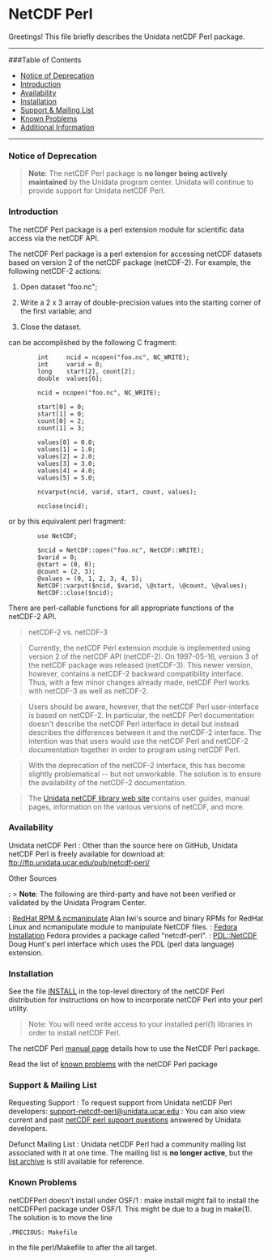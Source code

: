 NetCDF Perl
===================
Greetings!  This file briefly describes the Unidata netCDF Perl package.

----------


###Table of Contents
* [Notice of Deprecation]()
* [Introduction]()
* [Availability]()
* [Installation]()
* [Support & Mailing List]()
* [Known Problems]()
* [Additional Information]()

----------
### Notice of Deprecation
> **Note**: The netCDF Perl package is **no longer being actively maintained** by the Unidata program center. Unidata will continue to provide support for Unidata netCDF Perl.

### Introduction
The netCDF Perl package is a perl extension module for scientific data access via the netCDF API.

The netCDF Perl package is a perl extension for accessing netCDF  datasets based on version 2 of the netCDF package (netCDF-2).  For example, the following netCDF-2 actions:

1.  Open dataset "foo.nc";

2.  Write a 2 x 3 array of double-precision values into the  starting corner of the first variable; and

3.  Close the dataset.

can be accomplished by the following C fragment:

```
        int     ncid = ncopen("foo.nc", NC_WRITE);
        int     varid = 0;
        long    start[2], count[2];
        double  values[6];

        ncid = ncopen("foo.nc", NC_WRITE);

        start[0] = 0;
        start[1] = 0;
        count[0] = 2;
        count[1] = 3;

        values[0] = 0.0;
        values[1] = 1.0;
        values[2] = 2.0;
        values[3] = 3.0;
        values[4] = 4.0;
        values[5] = 5.0;

        ncvarput(ncid, varid, start, count, values);

        ncclose(ncid);
```
or by this equivalent perl fragment:
```
        use NetCDF;

        $ncid = NetCDF::open("foo.nc", NetCDF::WRITE);
        $varid = 0;
        @start = (0, 0);
        @count = (2, 3);
        @values = (0, 1, 2, 3, 4, 5);
        NetCDF::varput($ncid, $varid, \@start, \@count, \@values);
        NetCDF::close($ncid);
```
There are perl-callable functions for all appropriate functions of the netCDF-2 API.

> netCDF-2 vs. netCDF-3

> Currently, the netCDF Perl extension module is implemented using version 2 of the netCDF API (netCDF-2).  On 1997-05-16, version 3 of the netCDF package was released (netCDF-3).  This newer version, however, contains a netCDF-2 backward compatibility interface. Thus, with a few minor changes already made, netCDF Perl works with   netCDF-3 as well as netCDF-2.

>Users should be aware, however, that the netCDF Perl user-interface is based on netCDF-2.  In particular, the netCDF Perl documentation doesn't describe the netCDF Perl interface in detail but instead describes the differences between it and the netCDF-2 interface. The intention was that users would use the netCDF Perl and netCDF-2 documentation together in order to program using netCDF Perl.

> With the deprecation of the netCDF-2 interface, this has become slightly problematical -- but not unworkable.  The solution is to ensure the availability of the netCDF-2 documentation.  

> The [Unidata netCDF library web site](http://www.unidata.ucar.edu/software/netcdf) contains user guides, manual pages, information on the various versions of netCDF, and more.

	
### Availability

Unidata netCDF Perl
:   Other than the source here on GitHub, Unidata netCDF Perl is freely available for download at: ftp://ftp.unidata.ucar.edu/pub/netcdf-perl/

Other Sources

:  > **Note**:  The following are third-party and have not been verified or validated by the Unidata Program Center. 

:  [RedHat RPM & ncmanipulate](http://home.badc.rl.ac.uk/iwi/netcdf-perl/) Alan Iwi's source and binary RPMs for RedHat Linux and ncmanipulate module to manipulate NetCDF files.
:  [Fedora Installation](https://apps.fedoraproject.org/packages/netcdf-perl) Fedora provides a package called "netcdf-perl".
:  [PDL::NetCDF](http://search.cpan.org/~dhunt/PDL-NetCDF-4.05/netcdf.pd) Doug Hunt's perl interface which uses the PDL (perl data language) extension.


### Installation
See the file [INSTALL]() in the top-level directory of the netCDF Perl distribution for instructions on how to incorporate netCDF Perl into your perl utility.

> Note: You will need write access to your installed perl(1) libraries in order to install netCDF Perl.

The netCDF Perl [manual page]() details how to use the NetCDF Perl package.

Read the list of [known problems]() with the netCDF Perl package

### Support & Mailing List

Requesting Support
:  To request support from Unidata netCDF Perl developers:  <support-netcdf-perl@unidata.ucar.edu> 
:  You can also view current and past [netCDF perl support questions]( http://www.unidata.ucar.edu/support/help/MailArchives/netcdf-perl/maillist.html) answered by Unidata developers.

Defunct Mailing List
:  Unidata netCDF Perl had a community mailing list associated with it at one time. The mailing list is **no longer active**, but the [list archive](http://www.unidata.ucar.edu/mailing_lists/archives/netcdf-perl/) is still available for reference.

### Known Problems

netCDFPerl doesn't install under OSF/1
:  make install might fail to install the netCDFPerl package under OSF/1. This might be due to a bug in make(1). The solution is to move the line
````
.PRECIOUS: Makefile
````
in the file perl/Makefile to after the all target.


